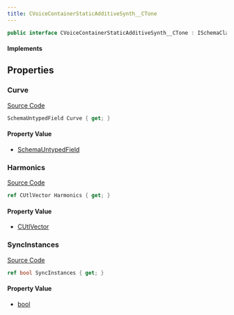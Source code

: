 ```yaml
---
title: CVoiceContainerStaticAdditiveSynth__CTone
---
```


```csharp
public interface CVoiceContainerStaticAdditiveSynth__CTone : ISchemaClass<CVoiceContainerStaticAdditiveSynth__CTone>, ISchemaField, ISchemaClass, INativeHandle
```

#### Implements

## Properties

### Curve

[Source Code](https://github.com/swiftly-solution/swiftlys2/blob/beta/managed/src/SwiftlyS2.Generated/Schemas/Interfaces/CVoiceContainerStaticAdditiveSynth__CTone.cs#L20)

```csharp
SchemaUntypedField Curve { get; }
```

#### Property Value

- [SchemaUntypedField](/docs/api/shared/schemas/schemauntypedfield)

### Harmonics

[Source Code](https://github.com/swiftly-solution/swiftlys2/blob/beta/managed/src/SwiftlyS2.Generated/Schemas/Interfaces/CVoiceContainerStaticAdditiveSynth__CTone.cs#L17)

```csharp
ref CUtlVector Harmonics { get; }
```

#### Property Value

- [CUtlVector](/docs/api/)

### SyncInstances

[Source Code](https://github.com/swiftly-solution/swiftlys2/blob/beta/managed/src/SwiftlyS2.Generated/Schemas/Interfaces/CVoiceContainerStaticAdditiveSynth__CTone.cs#L22)

```csharp
ref bool SyncInstances { get; }
```

#### Property Value

- [bool](https://learn.microsoft.com/dotnet/api/system.boolean)

